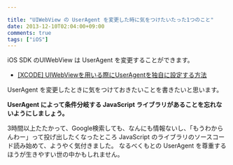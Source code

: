 ```yaml
---

title: "UIWebView の UserAgent を変更した時に気をつけたいたった1つのこと"
date: 2013-12-10T02:04:00+09:00
comments: true
tags: ["iOS"]
---
```


iOS SDK のUIWebView は UserAgent を変更することができます。

* [[XCODE] UIWebViewを用いる際にUserAgentを独自に設定する方法](http://www.yoheim.net/blog.php?q=20121001)

UserAgent を変更したときに気をつけておきたいことを書きたいと思います。

**UserAgent によって条件分岐する JavaScript ライブラリがあることを忘れないようにしましょう。**

3時間以上たたかって、Google検索しても、なんにも情報ないし、「もうわからんわー」って投げ出したくなったところ JavaScript のライブラリのソースコード読み始めて、ようやく気付きました。
なるべくもとの UserAgent を尊重するほうが生きやすい世の中かもしれません。
